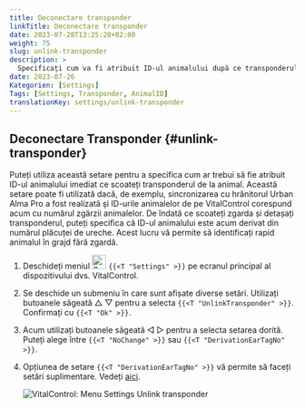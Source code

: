 ```yaml
---
title: Deconectare transponder
linkTitle: Deconectare transponder
date: 2023-07-28T13:25:28+02:00
weight: 75
slug: unlink-transponder
description: >
  Specificați cum va fi atribuit ID-ul animalului după ce transponderul a fost detașat.
date: 2023-07-26
Kategorien: [Settings]
Tags: [Settings, Transponder, AnimalID]
translationKey: settings/unlink-transponder
---
```

## Deconectare Transponder {#unlink-transponder}

Puteți utiliza această setare pentru a specifica cum ar trebui să fie atribuit ID-ul animalului imediat ce scoateți transponderul de la animal. Această setare poate fi utilizată dacă, de exemplu, sincronizarea cu hrănitorul Urban Alma Pro a fost realizată și ID-urile animalelor de pe VitalControl corespund acum cu numărul zgărzii animalelor. De îndată ce scoateți zgarda și detașați transponderul, puteți specifica că ID-ul animalului este acum derivat din numărul plăcuței de ureche. Acest lucru vă permite să identificați rapid animalul în grajd fără zgardă.

1. Deschideți meniul <img src="/icons/gear.svg" width="25" align="bottom" alt="Settings" /> `{{<T "Settings" >}}` pe ecranul principal al dispozitivului dvs. VitalControl.

2. Se deschide un submeniu în care sunt afișate diverse setări. Utilizați butoanele săgeată △ ▽ pentru a selecta `{{<T "UnlinkTransponder" >}}`. Confirmați cu `{{<T "Ok" >}}`.

3. Acum utilizați butoanele săgeată ◁ ▷ pentru a selecta setarea dorită. Puteți alege între `{{<T "NoChange" >}}` sau `{{<T "DerivationEarTagNo" >}}`.

4. Opțiunea de setare `{{<T "DerivationEarTagNo" >}}` vă permite să faceți setări suplimentare. Vedeți [aici](/en/docs/settings/animal-registration/#digit-of-the-new-id). 

   ![VitalControl: Menu Settings Unlink transponder](../images/unlink-transponder.png "Unlink transponder")
   
